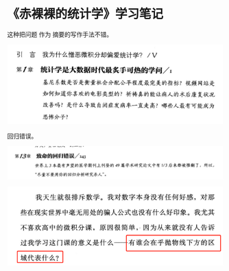 # 《赤裸裸的统计学》学习笔记

这种把问题 作为 摘要的写作手法不错。

![naked-statistics-1-1](naked-statistics-1-1.png)



回归错误。

![naked-statistics-1-2](naked-statistics-1-2.png)



![naked-statistics-1-3](naked-statistics-1-3.png)







